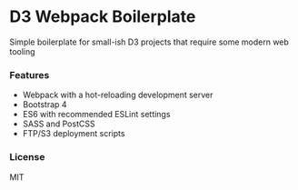 # D3 Webpack Boilerplate

Simple boilerplate for small-ish D3 projects that require some modern web tooling

### Features
- Webpack with a hot-reloading development server
- Bootstrap 4
- ES6 with recommended ESLint settings
- SASS and PostCSS
- FTP/S3 deployment scripts

### License
MIT
